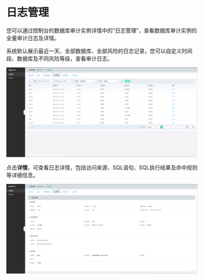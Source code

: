# 日志管理

您可以通过控制台的数据库审计实例详情中的“日志管理”，查看数据库审计实例的全量审计日志及详情。

系统默认展示最近一天、全部数据库、全部风险的日志记录，您可以自定义时间段、数据库及不同风险等级，查看审计日志。

![日志管理](/image/Database-Audit/日志管理.png)

点击**详情**，可查看日志详情，包括访问来源、SQL语句、SQL执行结果及命中规则等详细信息。

![日志详情](/image/Database-Audit/日志详情.png)

